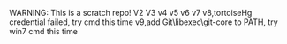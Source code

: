 WARNING: This is a scratch repo!
V2
V3
v4
v5
v6
v7
v8,tortoiseHg credential failed, try cmd this time
v9,add Git\libexec\git-core to PATH, try win7 cmd this time